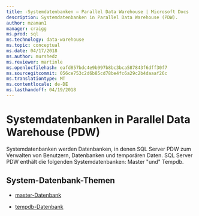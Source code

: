 ```yaml
---
title: -Systemdatenbanken – Parallel Data Warehouse | Microsoft Docs
description: Systemdatenbanken in Parallel Data Warehouse (PDW).
author: mzaman1
manager: craigg
ms.prod: sql
ms.technology: data-warehouse
ms.topic: conceptual
ms.date: 04/17/2018
ms.author: murshedz
ms.reviewer: martinle
ms.openlocfilehash: eafd857bdc4e9b997b8bc3bca587843f6dff30f7
ms.sourcegitcommit: 056ce753c2d6b85cd78be4fc6a29c2b4daaaf26c
ms.translationtype: MT
ms.contentlocale: de-DE
ms.lasthandoff: 04/19/2018
---
```

# <a name="system-databases-in-parallel-data-warehouse-pdw"></a>Systemdatenbanken in Parallel Data Warehouse (PDW)
Systemdatenbanken werden Datenbanken, in denen SQL Server PDW zum Verwalten von Benutzern, Datenbanken und temporären Daten. SQL Server PDW enthält die folgenden Systemdatenbanken: Master "und" Tempdb.  
  
## <a name="system-database-topics"></a>System-Datenbank-Themen  
  
-   [master-Datenbank](master-database.md)  
  
-   [tempdb-Datenbank](tempdb-database.md)  
  
<!-- MISSING LINKS 
## See Also  
[Common Metadata Query Examples &#40;SQL Server PDW&#41;](../sqlpdw/common-metadata-query-examples-sql-server-pdw.md)  
-->
  
